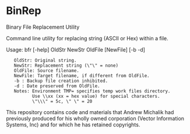 BinRep
======
Binary File Replacement Utility

Command line utility for replacing string (ASCII or Hex) within a file.

Usage: bfr [-help] OldStr NewStr OldFile [NewFile] [-b -d]

       OldStr: Original string.
       NewStr: Replacement string (\"\" = none)
       OldFile: Source filename.
       NewFile: Target filename, if different from OldFile.
       -b : Backup file creation inhibited.
       -d : Date preserved from OldFile.
       Notes: Environment TMP= specifies temp work files directory.
              Use \\xx (xx = hex value) for special characters.
              \"\\\" = 5c, \" \" = 20

This repository contains code and materials that Andrew Michalik had previously produced for his wholly owned corporation (Vector Information Systems, Inc) and for which he has retained copyrights.
